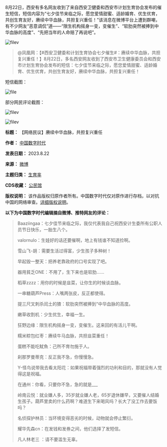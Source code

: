 8月22日，西安有多名网友收到了来自西安卫健委和西安市计划生育协会发布的催生短信，短信内容为“七夕佳节来临之际，愿您爱情甜蜜、适龄婚育、优生优育，共创生育友好，赓续中华血脉，共担复兴重任！”该消息在微博平台上遭到群嘲，有不少网友“恶意调侃”道——“限生机构摇身一变，变催生”、“软肋突然被捧到中华血脉的高度”、“先把当年的人命赔了再说吧”。


![filev](https://chinadigitaltimes.net/chinese/files/2023/08/image-1692706478677.png)



> 
> @凤凰网：【#西安卫健委和计划生育协会七夕催生#：赓续中华血脉，共担复兴重任！】8月22日，多名西安网友收到了西安市卫生健康委员会和西安市计划生育协会发布的短信：七夕佳节来临之际，愿您爱情甜蜜、适龄婚育、优生优育，共创生育友好，赓续中华血脉，共担复兴重任！
> 
> 
> 


短信截图：


![file](https://chinadigitaltimes.net/chinese/files/2023/08/image-1692705379449.png)


部分网民评论截图：


![filev](https://chinadigitaltimes.net/chinese/files/2023/08/image-1692705122161.png)  

![filev](https://chinadigitaltimes.net/chinese/files/2023/08/image-1692705445633.png)




**标题：** 【网络民议】赓续中华血脉，共担复兴重任  

**作者：** [中国数字时代](https://chinadigitaltimes.net/space/中国数字时代)  

**发表日期：** 2023.8.22  

**来源：** [微博](https://weibo.com/2615417307/NfKVwid8P)  

**主题归类：** [生育率](https://chinadigitaltimes.net/space/生育率)  

**CDS收藏：** [公民馆](https://chinadigitaltimes.net/space/%E5%85%AC%E6%B0%91%E9%A6%86)  

**版权说明：** 该作品版权归原作者所有。中国数字时代仅对原作进行存档，以对抗中国的网络审查。[详细版权说明](https://chinadigitaltimes.net/chinese/copyright)。


**以下为中国数字时代编辑摘自微博、推特网友的评论：** 



> 
> Baaziingaa：七夕佳节来临之际，我仅代表我自己祝西安计生委所有公职人员节日快乐，一胎生八个。
> 
> 
> valornulo：生娃好的话还要催啊，地上有钱谁不知道捡啊。
> 
> 
> 雪山飞-胡：需要生活过得富，少生孩子多种树！
> 
> 
> 早起毁一整天：把养老靠政府的口号实现了吧。
> 
> 
> 器用貧乏ONE：不用了，生下来也是软肋……
> 
> 
> 稻草zzzz：用你的时候是韭菜，让你生的时候谈血脉。
> 
> 
> 一串糖葫芦Press：人嘴两张皮，反正都使得。
> 
> 
> 提三尺叉刺杀闰土的猹：软肋突然被捧到“中华血脉的高度。
> 
> 
> 嫩草收割机：少生优生，幸福一生。
> 
> 
> 狂野边缘：限生机构摇身一变，变催生。这来回的有活儿干啊。
> 
> 
> 糯米粽包红枣：赓续牛马血脉，共担韭菜重任！
> 
> 
> 蛋糕不能吃魷魚：己所不育勿施于人。
> 
> 
> 刹那罗曼蒂克：反正我不急，你慢慢急。
> 
> 
> Y-怪鸟说带我去看太阳花：如果祝福带着强烈的功利和目的，那就没有人觉得这是祝福。
> 
> 
> 在通州：你看，只要你不急，急的就是\_\_\_
> 
> 
> 岭南云悦：就业嫌人多，35岁就业嫌人老，65岁退休嫌早，又要催人结婚生孩子。葫芦里卖的什么药啊？难道生下来喝风吗？长大了没工作去要饭吗？
> 
> 
> 名侦探护林员：当环境变得恶劣的时候，动物就会停止繁衍。
> 
> 
> 耀华先森cn：在发钱和发券之间，他们选择了发短信。
> 
> 
> 凡人林老三 ：请不要滥生无辜。
> 
> 
> 

